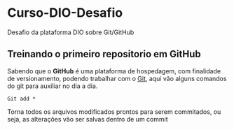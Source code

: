 # **Curso-DIO-Desafio**
Desafio da plataforma DIO sobre Git/GitHub

## Treinando o primeiro repositorio em GitHub

Sabendo que o **GitHub** é uma plataforma de hospedagem, com finalidade de versionamento, podendo trabalhar com o [Git](https://www.google.com/url?sa=t&rct=j&q=&esrc=s&source=web&cd=&cad=rja&uact=8&ved=2ahUKEwikk_Xw8aODAxUsAbkGHUopBjUQFnoECAYQAQ&url=https%3A%2F%2Fgit-scm.com%2F&usg=AOvVaw1lFNWgbWf8FsbaoU4AOPBr&opi=89978449), aqui vão alguns comandos do git para auxiliar no dia a dia.

```
Git add *
```
Torna todos os arquivos modificados prontos para serem commitados, ou seja, as alterações vão ser salvas dentro de um commit
